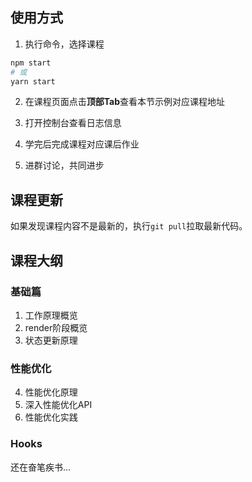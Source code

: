 ## 使用方式

1. 执行命令，选择课程

```sh
npm start
# 或
yarn start
```

2. 在课程页面点击**顶部Tab**查看本节示例对应课程地址

3. 打开控制台查看日志信息

4. 学完后完成课程对应课后作业

5. 进群讨论，共同进步

## 课程更新

如果发现课程内容不是最新的，执行`git pull`拉取最新代码。

## 课程大纲

### 基础篇

1. 工作原理概览
2. render阶段概览
3. 状态更新原理

### 性能优化

4. 性能优化原理
5. 深入性能优化API
6. 性能优化实践

### Hooks

还在奋笔疾书...